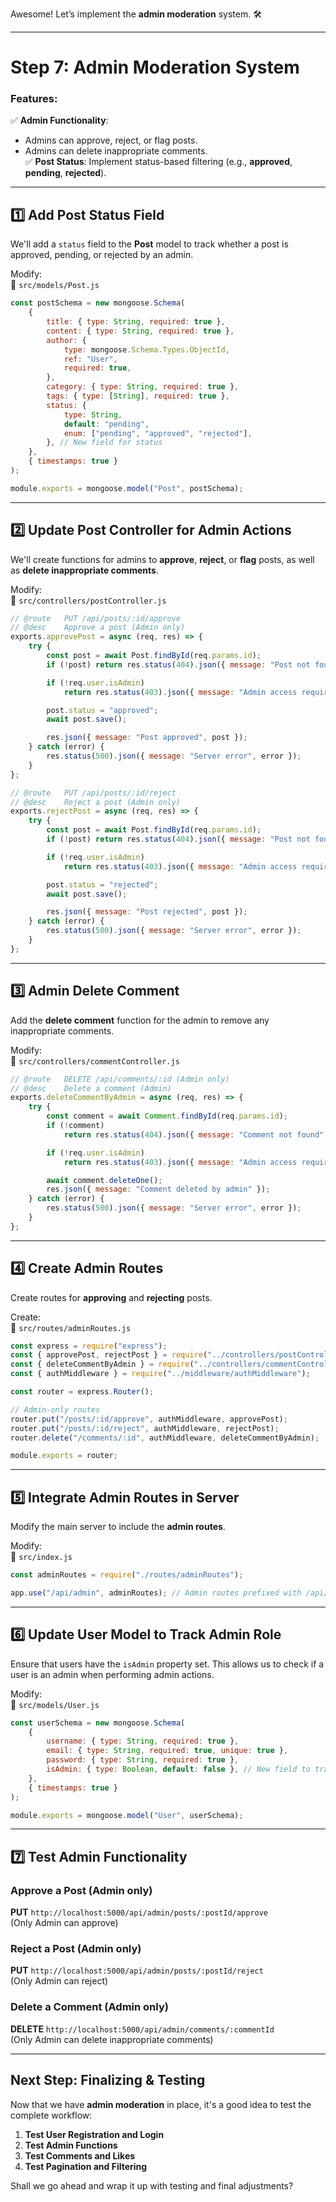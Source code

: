Awesome! Let’s implement the **admin moderation** system. 🛠️

---

# **Step 7: Admin Moderation System**

### **Features:**

✅ **Admin Functionality**:

-   Admins can approve, reject, or flag posts.
-   Admins can delete inappropriate comments.  
    ✅ **Post Status**: Implement status-based filtering (e.g., **approved**, **pending**, **rejected**).

---

## **1️⃣ Add Post Status Field**

We'll add a `status` field to the **Post** model to track whether a post is approved, pending, or rejected by an admin.

Modify:  
📂 `src/models/Post.js`

```javascript
const postSchema = new mongoose.Schema(
    {
        title: { type: String, required: true },
        content: { type: String, required: true },
        author: {
            type: mongoose.Schema.Types.ObjectId,
            ref: "User",
            required: true,
        },
        category: { type: String, required: true },
        tags: { type: [String], required: true },
        status: {
            type: String,
            default: "pending",
            enum: ["pending", "approved", "rejected"],
        }, // New field for status
    },
    { timestamps: true }
);

module.exports = mongoose.model("Post", postSchema);
```

---

## **2️⃣ Update Post Controller for Admin Actions**

We'll create functions for admins to **approve**, **reject**, or **flag** posts, as well as **delete inappropriate comments**.

Modify:  
📂 `src/controllers/postController.js`

```javascript
// @route   PUT /api/posts/:id/approve
// @desc    Approve a post (Admin only)
exports.approvePost = async (req, res) => {
    try {
        const post = await Post.findById(req.params.id);
        if (!post) return res.status(404).json({ message: "Post not found" });

        if (!req.user.isAdmin)
            return res.status(403).json({ message: "Admin access required" });

        post.status = "approved";
        await post.save();

        res.json({ message: "Post approved", post });
    } catch (error) {
        res.status(500).json({ message: "Server error", error });
    }
};

// @route   PUT /api/posts/:id/reject
// @desc    Reject a post (Admin only)
exports.rejectPost = async (req, res) => {
    try {
        const post = await Post.findById(req.params.id);
        if (!post) return res.status(404).json({ message: "Post not found" });

        if (!req.user.isAdmin)
            return res.status(403).json({ message: "Admin access required" });

        post.status = "rejected";
        await post.save();

        res.json({ message: "Post rejected", post });
    } catch (error) {
        res.status(500).json({ message: "Server error", error });
    }
};
```

---

## **3️⃣ Admin Delete Comment**

Add the **delete comment** function for the admin to remove any inappropriate comments.

Modify:  
📂 `src/controllers/commentController.js`

```javascript
// @route   DELETE /api/comments/:id (Admin only)
// @desc    Delete a comment (Admin)
exports.deleteCommentByAdmin = async (req, res) => {
    try {
        const comment = await Comment.findById(req.params.id);
        if (!comment)
            return res.status(404).json({ message: "Comment not found" });

        if (!req.user.isAdmin)
            return res.status(403).json({ message: "Admin access required" });

        await comment.deleteOne();
        res.json({ message: "Comment deleted by admin" });
    } catch (error) {
        res.status(500).json({ message: "Server error", error });
    }
};
```

---

## **4️⃣ Create Admin Routes**

Create routes for **approving** and **rejecting** posts.

Create:  
📂 `src/routes/adminRoutes.js`

```javascript
const express = require("express");
const { approvePost, rejectPost } = require("../controllers/postController");
const { deleteCommentByAdmin } = require("../controllers/commentController");
const { authMiddleware } = require("../middleware/authMiddleware");

const router = express.Router();

// Admin-only routes
router.put("/posts/:id/approve", authMiddleware, approvePost);
router.put("/posts/:id/reject", authMiddleware, rejectPost);
router.delete("/comments/:id", authMiddleware, deleteCommentByAdmin);

module.exports = router;
```

---

## **5️⃣ Integrate Admin Routes in Server**

Modify the main server to include the **admin routes**.

Modify:  
📂 `src/index.js`

```javascript
const adminRoutes = require("./routes/adminRoutes");

app.use("/api/admin", adminRoutes); // Admin routes prefixed with /api/admin
```

---

## **6️⃣ Update User Model to Track Admin Role**

Ensure that users have the `isAdmin` property set. This allows us to check if a user is an admin when performing admin actions.

Modify:  
📂 `src/models/User.js`

```javascript
const userSchema = new mongoose.Schema(
    {
        username: { type: String, required: true },
        email: { type: String, required: true, unique: true },
        password: { type: String, required: true },
        isAdmin: { type: Boolean, default: false }, // New field to track admin role
    },
    { timestamps: true }
);

module.exports = mongoose.model("User", userSchema);
```

---

## **7️⃣ Test Admin Functionality**

### **Approve a Post (Admin only)**

**PUT** `http://localhost:5000/api/admin/posts/:postId/approve`  
(Only Admin can approve)

### **Reject a Post (Admin only)**

**PUT** `http://localhost:5000/api/admin/posts/:postId/reject`  
(Only Admin can reject)

### **Delete a Comment (Admin only)**

**DELETE** `http://localhost:5000/api/admin/comments/:commentId`  
(Only Admin can delete inappropriate comments)

---

## **Next Step: Finalizing & Testing**

Now that we have **admin moderation** in place, it's a good idea to test the complete workflow:

1. **Test User Registration and Login**
2. **Test Admin Functions**
3. **Test Comments and Likes**
4. **Test Pagination and Filtering**

Shall we go ahead and wrap it up with testing and final adjustments?
